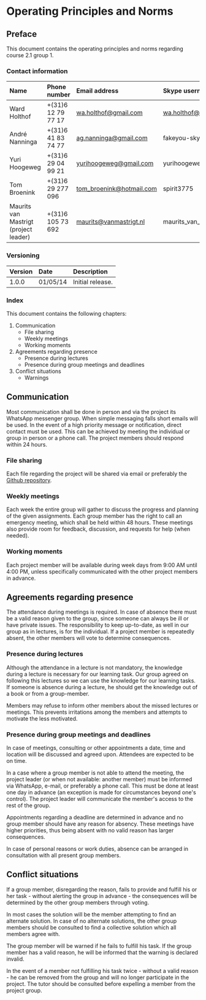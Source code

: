 # Operating Principles and Norms

## Preface

This document contains the operating principles and norms regarding course 2.1 group 1.

### Contact information

| Name                                  | Phone number        | Email address            | Skype username         |
| :------------------------------------ | :------------------ | :----------------------- | :--------------------- |
| Ward Holthof                          | +(31)6 12 79 77 17  | wa.holthof@gmail.com     | wa.holthof@outlook.com |
| André Nanninga                        | +(31)6 41 83 74 77  | ag.nanninga@gmail.com    | fakeyou-skype          |
| Yuri Hoogeweg                         | +(31)6 29 04 99 21  | yurihoogeweg@gmail.com   | yurihoogeweg           |
| Tom Broenink                          | +(31)6 29 277 096   | tom_broenink@hotmail.com | spirit3775             |
| Maurits van Mastrigt (project leader) | +(31)6 105 73 692   | maurits@vanmastrigt.nl   | maurits_van_mastrigt   |

### Versioning

| Version  | Date     | Description                              |
| :------- | :------- | :--------------------------------------- |
| 1.0.0    | 01/05/14 | Initial release.                         |

### Index

This document contains the following chapters:

1. Communication
	- File sharing
	- Weekly meetings
	- Working moments
2. Agreements regarding presence
	- Presence during lectures
	- Presence during group meetings and deadlines
3. Conflict situations
	- Warnings

## Communication
Most communication shall be done in person and via the project its WhatsApp messenger group. When simple messaging falls short emails will be used. In the event of a high priority message or notification, direct contact must be used. This can be achieved by meeting the individual or group in person or a phone call. The project members should respond within 24 hours.

### File sharing
Each file regarding the project will be shared via email or preferably the [Github repository](https://github.com/mauvm/thema-2.1-i).

### Weekly meetings
Each week the entire group will gather to discuss the progress and planning of the given assignments. Each group member has the right to call an emergency meeting, which shall be held within 48 hours. These meetings also provide room for feedback, discussion, and requests for help (when needed).

### Working moments
Each project member will be available during week days from 9:00 AM until 4:00 PM, unless specifically communicated with the other project members in advance.

## Agreements regarding presence
The attendance during meetings is required. In case of absence there must be a valid reason given to the group, since someone can always be ill or have private issues. The responsibility to keep up-to-date, as well in our group as in lectures, is for the individual. If a project member is repeatedly absent, the other members will vote to determine consequences.

### Presence during lectures
Although the attendance in a lecture is not mandatory, the knowledge during a lecture is necessary for our learning task. Our group agreed on following this lectures so we can use the knowledge for our learning tasks. If someone is absence during a lecture, he should get the knowledge out of a book or from a group-member.

Members may refuse to inform other members about the missed lectures or meetings. This prevents irritations among the members and attempts to motivate the less motivated.

### Presence during group meetings and deadlines
In case of meetings, consulting or other appointments a date, time and location will be discussed and agreed upon. Attendees are expected to be on time.

In a case where a group member is not able to attend the meeting, the project leader (or when not available: another member) must be informed via WhatsApp, e-mail, or preferably a phone call. This must be done at least one day in advance (an exception is made for circumstances beyond one's control). The project leader will communicate the member's access to the rest of the group.

Appointments regarding a deadline are determined in advance and no group member should have any reason for absency. These meetings have higher priorities, thus being absent with no valid reason has larger consequences.

In case of personal reasons or work duties, absence can be arranged in consultation with all present group members.

## Conflict situations
If a group member, disregarding the reason, fails to provide and fulfill his or her task - without alerting the group in advance - the consequences will be determined by the other group members through voting.

In most cases the solution will be the member attempting to find an alternate solution. In case of no alternate solutions, the other group members should be consulted to find a collective solution which all members agree with.

The group member will be warned if he fails to fulfill his task. If the group member has a valid reason, he will be informed that the warning is declared invalid.

In the event of a member not fulfilling his task twice - without a valid reason - he can be removed from the group and will no longer participate in the project. The tutor should be consulted before expelling a member from the project group.
